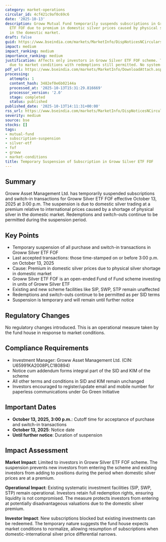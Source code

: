 ```yaml
---
category: market-operations
circular_id: 4cf421c9af0c69c6
date: '2025-10-13'
description: Groww Mutual Fund temporarily suspends subscriptions in Groww Silver
  ETF FOF due to premium in domestic silver prices caused by physical silver shortage
  in the domestic market.
draft: false
guid: https://www.bseindia.com/markets/MarketInfo/DispNoticesNCirculars.aspx?Noticeid={5F40FA66-4CDF-4FD2-90C3-D154E1AAA64A}&noticeno=20251013-58&dt=10/13/2025&icount=58&totcount=62&flag=0
impact: medium
impact_ranking: medium
importance_ranking: medium
justification: Affects only investors in Groww Silver ETF FOF scheme. Temporary suspension
  due to market conditions with redemptions still permitted. No system-wide impact.
pdf_url: https://www.bseindia.com/markets/MarketInfo/DownloadAttach.aspx?id=20251013-58&attachedId=15eaa6da-d705-4a35-bf41-b7f4e714e148
processing:
  attempts: 1
  content_hash: 3482ef0e6b02144a
  processed_at: '2025-10-13T15:31:29.816669'
  processor_version: '2.0'
  stage: completed
  status: published
published_date: '2025-10-13T14:11:31+00:00'
rss_url: https://www.bseindia.com/markets/MarketInfo/DispNoticesNCirculars.aspx?Noticeid={5F40FA66-4CDF-4FD2-90C3-D154E1AAA64A}&noticeno=20251013-58&dt=10/13/2025&icount=58&totcount=62&flag=0
severity: medium
source: bse
stocks: []
tags:
- mutual-fund
- subscription-suspension
- silver-etf
- fof
- groww
- market-conditions
title: Temporary Suspension of Subscription in Groww Silver ETF FOF
---
```


## Summary

Groww Asset Management Ltd. has temporarily suspended subscriptions and switch-in transactions for Groww Silver ETF FOF effective October 13, 2025 at 3:00 p.m. The suspension is due to domestic silver trading at a premium relative to international prices caused by a shortage of physical silver in the domestic market. Redemptions and switch-outs continue to be permitted during the suspension period.

## Key Points

- Temporary suspension of all purchase and switch-in transactions in Groww Silver ETF FOF
- Last accepted transactions: those time-stamped on or before 3:00 p.m. on October 13, 2025
- Cause: Premium in domestic silver prices due to physical silver shortage in domestic market
- Groww Silver ETF FOF is an open-ended Fund of Fund scheme investing in units of Groww Silver ETF
- Existing and new scheme facilities like SIP, SWP, STP remain unaffected
- Redemptions and switch-outs continue to be permitted as per SID terms
- Suspension is temporary and will remain until further notice

## Regulatory Changes

No regulatory changes introduced. This is an operational measure taken by the fund house in response to market conditions.

## Compliance Requirements

- Investment Manager: Groww Asset Management Ltd. (CIN: U65991KA2008PLC180894)
- Notice cum addendum forms integral part of the SID and KIM of the scheme
- All other terms and conditions in SID and KIM remain unchanged
- Investors encouraged to register/update email and mobile number for paperless communications under Go Green Initiative

## Important Dates

- **October 13, 2025, 3:00 p.m.**: Cutoff time for acceptance of purchase and switch-in transactions
- **October 13, 2025**: Notice date
- **Until further notice**: Duration of suspension

## Impact Assessment

**Market Impact**: Limited to investors in Groww Silver ETF FOF scheme. The suspension prevents new investors from entering the scheme and existing investors from adding to positions during the period when domestic silver prices are at a premium.

**Operational Impact**: Existing systematic investment facilities (SIP, SWP, STP) remain operational. Investors retain full redemption rights, ensuring liquidity is not compromised. The measure protects investors from entering at potentially disadvantageous valuations due to the domestic silver premium.

**Investor Impact**: New subscriptions blocked but existing investments can be redeemed. The temporary nature suggests the fund house expects market conditions to normalize, allowing resumption of subscriptions when domestic-international silver price differential narrows.